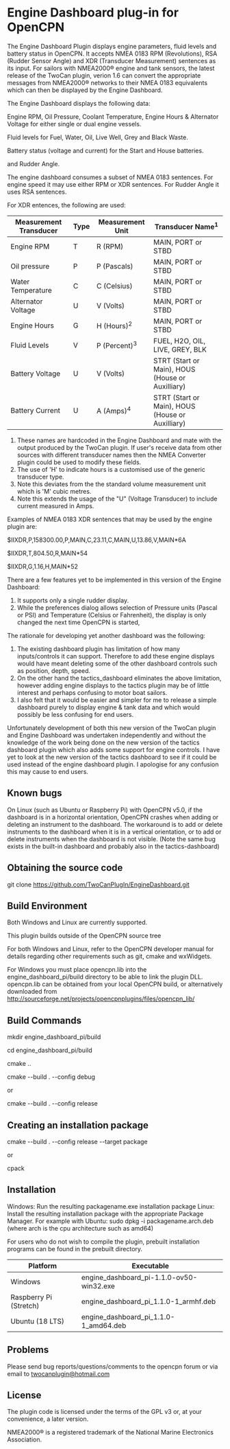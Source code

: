 Engine Dashboard plug-in for OpenCPN
====================================

The Engine Dashboard Plugin displays engine parameters, fluid levels and battery status in OpenCPN. It accepts NMEA 0183 RPM (Revolutions), RSA (Rudder Sensor Angle) and XDR (Transducer Measurement) sentences as its input. For sailors with NMEA2000® engine and tank sensors, the latest release of the TwoCan plugin, verion 1.6 can convert the appropriate messages from NMEA2000® networks to their NMEA 0183 equivalents which can then be displayed by the Engine Dashboard.

The Engine Dashboard displays the following data:

Engine RPM, Oil Pressure, Coolant Temperature, Engine Hours & Alternator Voltage for either single or dual engine vessels.

Fluid levels for Fuel, Water, Oil, Live Well, Grey and Black Waste.

Battery status (voltage and current) for the Start and House batteries.

and Rudder Angle.

The engine dashboard consumes a subset of NMEA 0183 sentences.
For engine speed it may use either RPM or XDR sentences.
For Rudder Angle it uses RSA sentences.

For XDR entences, the following are used:

| Measurement	Transducer |	Type	|	Measurement Unit |	Transducer Name<sup>1</sup>|
|-----------------------|------|------------------|-----------------|
|Engine RPM | T | R (RPM)| MAIN, PORT or STBD|
|Oil pressure	| P |	P (Pascals)	| MAIN, PORT or STBD|
|Water Temperature	| C |		C (Celsius)		| MAIN, PORT or STBD|
|Alternator Voltage |	U |	V (Volts)	| MAIN, PORT or STBD|
|Engine Hours |	G  | H (Hours)<sup>2</sup>	| MAIN, PORT or STBD|
|Fluid Levels	| V  |	P (Percent)<sup>3</sup>	 |	FUEL, H2O, OIL, LIVE, GREY, BLK|
|Battery Voltage | U  | V (Volts) | STRT (Start or Main), HOUS (House or Auxilliary)|
|Battery Current | U  | A (Amps)<sup>4</sup> | STRT (Start or Main), HOUS (House or Auxilliary)|

1. These names are hardcoded in the Engine Dashboard and mate with the output produced by the TwoCan plugin. If user's receive data from other sources with different transducer names then the NMEA Converter plugin could be used to modify these fields.
2. The use of 'H' to indicate hours is a customised use of the generic transducer type.
3. Note this deviates from the the standard volume measurement unit which is 'M' cubic metres.
4. Note this extends the usage of the "U" (Voltage Transducer) to include current measured in Amps.

Examples of NMEA 0183 XDR sentences that may be used by the engine plugin are:

$IIXDR,P,158300.00,P,MAIN,C,23.11,C,MAIN,U,13.86,V,MAIN&ast;6A

$IIXDR,T,804.50,R,MAIN&ast;54

$IIXDR,G,1.16,H,MAIN&ast;52


There are a few features yet to be implemented in this version of the Engine Dashboard:
1. It supports only a single rudder display.
2. While the preferences dialog allows selection of Pressure units (Pascal or PSI) and Temperature (Celsius or Fahrenheit), the display is only changed the next time OpenCPN is started,

The rationale for developing yet another dashboard was the following:
1. The existing dashboard plugin has limitation of how many inputs/controls it can support. Therefore to add these engine displays would have meant deleting some of the other dashboard controls such as position, depth, speed. 
2. On the other hand the tactics_dashboard eliminates the above limitation, however adding engine displays to the tactics plugin may be of little interest and perhaps confusing to motor boat sailors. 
3. I also felt that it would be easier and simpler for me to release a simple dashboard purely to display engine & tank data and which would possibly be less confusing for end users. 

Unfortunately development of both this new version of the TwoCan plugin and Engine Dashboard was undertaken independently and without the knowledge of the work being done on the new version of the tactics dashboard plugin which also adds some support for engine controls. I have yet to look at the new version of the tactics dashboard to see if it could be used instead of the engine dashboard plugin. I apologise for any confusion this may cause to end users.

Known bugs
----------
On Linux (such as Ubuntu or Raspberry Pi) with OpenCPN v5.0, if the dashboard is in a horizontal orientation, OpenCPN crashes when adding or deleting an instrument to the dashboard. The workaround is to add or delete instruments to the dashboard when it is in a vertical orientation, or to add or delete instruments when the dashboard is not visible. (Note the same bug exists in the built-in dashboard and probably also in the tactics-dashboard)

Obtaining the source code
-------------------------

git clone https://github.com/TwoCanPlugIn/EngineDashboard.git


Build Environment
-----------------

Both Windows and Linux are currently supported.

This plugin builds outside of the OpenCPN source tree

For both Windows and Linux, refer to the OpenCPN developer manual for details regarding other requirements such as git, cmake and wxWidgets.

For Windows you must place opencpn.lib into the engine\_dashboard\_pi/build directory to be able to link the plugin DLL. opencpn.lib can be obtained from your local OpenCPN build, or alternatively downloaded from http://sourceforge.net/projects/opencpnplugins/files/opencpn_lib/

Build Commands
--------------
 mkdir engine\_dashboard_pi/build

 cd engine\_dashboard_pi/build

 cmake ..

 cmake --build . --config debug

  or

 cmake --build . --config release

Creating an installation package
--------------------------------
 cmake --build . --config release --target package

  or

 cpack

Installation
------------

Windows: Run the resulting packagename.exe installation package
Linux: Install the resulting installation package with the appropriate Package Manager.
For example with Ubuntu: sudo dpkg -i packagename.arch.deb (where arch is the cpu architecture such as amd64)

For users who do not wish to compile the plugin, prebuilt installation programs can be found in the prebuilt directory.

| Platform | Executable|
|----------|-----------|
|Windows | engine\_dashboard_pi-1.1.0-ov50-win32.exe  |
|Raspberry Pi (Stretch) | engine\_dashboard\_pi\_1.1.0-1_armhf.deb |
|Ubuntu (18 LTS) |engine\_dashboard\_pi\_1.1.0-1_amd64.deb|

Problems
--------

Please send bug reports/questions/comments to the opencpn forum or via email to twocanplugin@hotmail.com

License
-------
The plugin code is licensed under the terms of the GPL v3 or, at your convenience, a later version.

NMEA2000® is a registered trademark of the National Marine Electronics Association.
